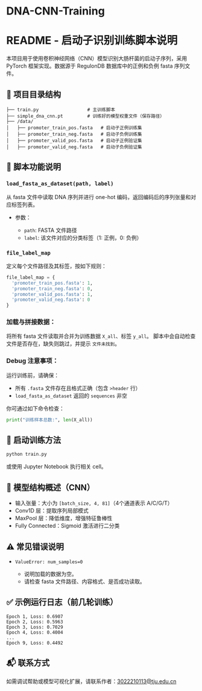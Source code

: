 # DNA-CNN-Training
# README - 启动子识别训练脚本说明

本项目用于使用卷积神经网络（CNN）模型识别大肠杆菌的启动子序列，采用 PyTorch 框架实现。数据源于 RegulonDB 数据库中的正例和负例 fasta 序列文件。

## 📁 项目目录结构

```
├── train.py                  # 主训练脚本
├── simple_dna_cnn.pt         # 训练好的模型权重文件（保存路径）
├── /data/
│   ├── promoter_train_pos.fasta   # 启动子正例训练集
│   ├── promoter_train_neg.fasta   # 启动子负例训练集
│   ├── promoter_valid_pos.fasta   # 启动子正例验证集
│   ├── promoter_valid_neg.fasta   # 启动子负例验证集
```

## 🧪 脚本功能说明

### `load_fasta_as_dataset(path, label)`

从 fasta 文件中读取 DNA 序列并进行 one-hot 编码，返回编码后的序列张量和对应标签列表。

* 参数：

  * `path`: FASTA 文件路径
  * `label`: 该文件对应的分类标签（1: 正例，0: 负例）

### `file_label_map`

定义每个文件路径及其标签，按如下规则：

```python
file_label_map = {
  'promoter_train_pos.fasta': 1,
  'promoter_train_neg.fasta': 0,
  'promoter_valid_pos.fasta': 1,
  'promoter_valid_neg.fasta': 0
}
```

### 加载与拼接数据：

将所有 fasta 文件读取并合并为训练数据 `X_all`、标签 `y_all`。
脚本中会自动检查文件是否存在，缺失则跳过，并提示 `文件未找到`。

### Debug 注意事项：

运行训练前，请确保：

* 所有 `.fasta` 文件存在且格式正确（包含 `>header` 行）
* `load_fasta_as_dataset` 返回的 `sequences` 非空

你可通过如下命令检查：

```python
print("训练样本总数:", len(X_all))
```

## 🚀 启动训练方法

```bash
python train.py
```

或使用 Jupyter Notebook 执行相关 cell。

## 🧠 模型结构概述（CNN）

* 输入张量：大小为 `[batch_size, 4, 81]`（4个通道表示 A/C/G/T）
* Conv1D 层：提取序列局部模式
* MaxPool 层：降低维度，增强特征鲁棒性
* Fully Connected：Sigmoid 激活进行二分类

## ⚠️ 常见错误说明

* `ValueError: num_samples=0`

  * 说明加载的数据为空。
  * 请检查 fasta 文件路径、内容格式、是否成功读取。

## ✅ 示例运行日志（前几轮训练）

```
Epoch 1, Loss: 0.6907
Epoch 2, Loss: 0.5963
Epoch 3, Loss: 0.7029
Epoch 4, Loss: 0.4004
...
Epoch 9, Loss: 0.4492
```

## 📬 联系方式

如需调试帮助或模型可视化扩展，请联系作者：3022210113@tju.edu.cn
